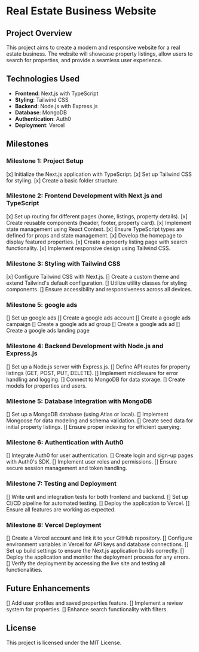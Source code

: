 # Real Estate Business Website

## Project Overview
This project aims to create a modern and responsive website for a real estate business. The website will showcase property listings, allow users to search for properties, and provide a seamless user experience.

## Technologies Used
- **Frontend**: Next.js with TypeScript
- **Styling**: Tailwind CSS
- **Backend**: Node.js with Express.js
- **Database**: MongoDB
- **Authentication**: Auth0
- **Deployment**: Vercel

## Milestones

### Milestone 1: Project Setup
[x] Initialize the Next.js application with TypeScript.
[x] Set up Tailwind CSS for styling.
[x] Create a basic folder structure.

### Milestone 2: Frontend Development with Next.js and TypeScript
[x] Set up routing for different pages (home, listings, property details).
[x] Create reusable components (header, footer, property card).
[x] Implement state management using React Context.
[x] Ensure TypeScript types are defined for props and state management.
[x] Develop the homepage to display featured properties.
[x] Create a property listing page with search functionality.
[x] Implement responsive design using Tailwind CSS.

### Milestone 3: Styling with Tailwind CSS
[x] Configure Tailwind CSS with Next.js.
[] Create a custom theme and extend Tailwind's default configuration.
[] Utilize utility classes for styling components.
[] Ensure accessibility and responsiveness across all devices.

### Milestone 5: google ads
[] Set up google ads
[] Create a google ads account
[] Create a google ads campaign
[] Create a google ads ad group
[] Create a google ads ad
[] Create a google ads landing page

### Milestone 4: Backend Development with Node.js and Express.js
[] Set up a Node.js server with Express.js.
[] Define API routes for property listings (GET, POST, PUT, DELETE).
[] Implement middleware for error handling and logging.
[] Connect to MongoDB for data storage.
[] Create models for properties and users.

### Milestone 5: Database Integration with MongoDB
[] Set up a MongoDB database (using Atlas or local).
[] Implement Mongoose for data modeling and schema validation.
[] Create seed data for initial property listings.
[] Ensure proper indexing for efficient querying.

### Milestone 6: Authentication with Auth0
[] Integrate Auth0 for user authentication.
[] Create login and sign-up pages with Auth0's SDK.
[] Implement user roles and permissions.
[] Ensure secure session management and token handling.

### Milestone 7: Testing and Deployment
[] Write unit and integration tests for both frontend and backend.
[] Set up CI/CD pipeline for automated testing.
[] Deploy the application to Vercel.
[] Ensure all features are working as expected.

### Milestone 8: Vercel Deployment
[] Create a Vercel account and link it to your GitHub repository.
[] Configure environment variables in Vercel for API keys and database connections.
[] Set up build settings to ensure the Next.js application builds correctly.
[] Deploy the application and monitor the deployment process for any errors.
[] Verify the deployment by accessing the live site and testing all functionalities.

## Future Enhancements
[] Add user profiles and saved properties feature.
[] Implement a review system for properties.
[] Enhance search functionality with filters.

## License
This project is licensed under the MIT License.
